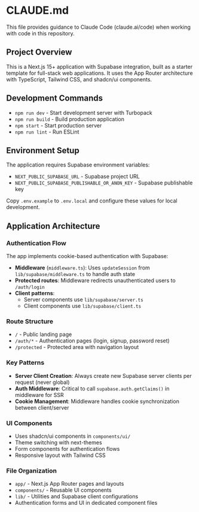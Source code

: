 # CLAUDE.md

This file provides guidance to Claude Code (claude.ai/code) when working with code in this repository.

## Project Overview

This is a Next.js 15+ application with Supabase integration, built as a starter template for full-stack web applications. It uses the App Router architecture with TypeScript, Tailwind CSS, and shadcn/ui components.

## Development Commands

- `npm run dev` - Start development server with Turbopack
- `npm run build` - Build production application
- `npm start` - Start production server
- `npm run lint` - Run ESLint

## Environment Setup

The application requires Supabase environment variables:
- `NEXT_PUBLIC_SUPABASE_URL` - Supabase project URL
- `NEXT_PUBLIC_SUPABASE_PUBLISHABLE_OR_ANON_KEY` - Supabase publishable key

Copy `.env.example` to `.env.local` and configure these values for local development.

## Application Architecture

### Authentication Flow
The app implements cookie-based authentication with Supabase:
- **Middleware** (`middleware.ts`): Uses `updateSession` from `lib/supabase/middleware.ts` to handle auth state
- **Protected routes**: Middleware redirects unauthenticated users to `/auth/login`
- **Client patterns**: 
  - Server components use `lib/supabase/server.ts` 
  - Client components use `lib/supabase/client.ts`

### Route Structure
- `/` - Public landing page
- `/auth/*` - Authentication pages (login, signup, password reset)
- `/protected` - Protected area with navigation layout

### Key Patterns
- **Server Client Creation**: Always create new Supabase server clients per request (never global)
- **Auth Middleware**: Critical to call `supabase.auth.getClaims()` in middleware for SSR
- **Cookie Management**: Middleware handles cookie synchronization between client/server

### UI Components
- Uses shadcn/ui components in `components/ui/`
- Theme switching with next-themes
- Form components for authentication flows
- Responsive layout with Tailwind CSS

### File Organization
- `app/` - Next.js App Router pages and layouts
- `components/` - Reusable UI components
- `lib/` - Utilities and Supabase client configurations
- Authentication forms and UI in dedicated component files